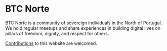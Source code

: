 # BTC Norte

BTC Norte is a community of sovereign individuals in the North of Portugal. We hold regular meetups and share experiences in building digital lives on pillars of freedom, dignity, and respect for others.

[Contributions](https://github.com/btcpt123) to this website are welcomed.
